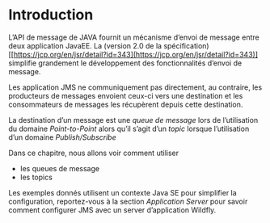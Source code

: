 # Introduction

L’API de message de JAVA fournit un mécanisme d’envoi de message entre deux application JavaEE.
La (version 2.0 de la spécification)[[https://jcp.org/en/jsr/detail?id=343](https://jcp.org/en/jsr/detail?id=343)] simplifie grandement le développement des fonctionnalités d’envoi de message.

Les application JMS ne communiquement pas directement, au contraire, les producteurs de messages envoient ceux-ci vers une destination et les consommateurs de messages les récupèrent depuis cette destination.

La destination d’un message est une *queue de message* lors de l’utilisation du domaine *Point-to-Point* alors qu’il s’agit d’un *topic* lorsque l’utilisation d’un domaine *Publish/Subscribe*

Dans ce chapitre, nous allons voir comment utiliser

* les queues de message
* les topics

Les exemples donnés utilisent un contexte Java SE pour simplifier la configuration, reportez-vous à la section *Application Server* pour savoir comment configurer JMS avec un server d’application Wildfly.
